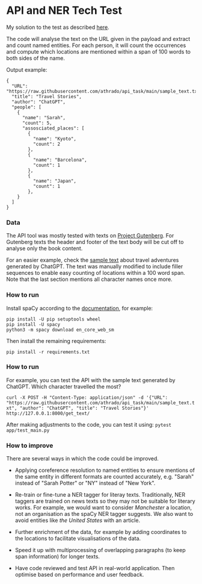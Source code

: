 # API and NER Tech Test

My solution to the test as described [here](https://gist.github.com/mattmcgrattan/42172e829e50ce037ae62927cb95ecfe).

The code will analyse the text on the URL given in the payload and extract and count named entities. For each person, it will count the occurrences and compute which locations are mentioned within a span of 100 words to both sides of the name. 

Output example:

```
{
  "URL": "https://raw.githubusercontent.com/athrado/api_task/main/sample_text.txt",
  "title": "Travel Stories",
  "author": "ChatGPT",
  "people": [
    {
      "name": "Sarah",
      "count": 5,
      "assosciated_places": [
        {
          "name": "Kyoto",
          "count": 2
        },
        {
          "name": "Barcelona",
          "count": 1
        },
        {
          "name": "Japan",
          "count": 1
        },
    }
  ]
}
```

### Data

The API tool was mostly tested with texts on [Project Gutenberg](https://www.gutenberg.org). For Gutenberg texts the header and footer of the text body will be cut off to analyse only the book content. 

For an easier example, check the [sample text](https://raw.githubusercontent.com/athrado/api_task/main/sample_text.txt) about travel adventures generated by ChatGPT. The text was manually modified to include filler sequences to enable easy counting of locations within a 100 word span. Note that the last section mentions all character names once more. 

### How to run

Install spaCy according to the [documentation](https://spacy.io/usage), for example:

```
pip install -U pip setuptools wheel
pip install -U spacy
python3 -m spacy download en_core_web_sm
```

Then install the remaining requirements:

```pip install -r requirements.txt```

### How to run

For example, you can test the API with the sample text generated by ChatGPT. Which character travelled the most? 

```curl -X POST -H "Content-Type: application/json" -d '{"URL": "https://raw.githubusercontent.com/athrado/api_task/main/sample_text.txt", "author": "ChatGPT", "title": "Travel Stories"}' http://127.0.0.1:8000/get_text/```

After making adjustments to the code, you can test it using: `pytest app/test_main.py`

### How to improve

There are several ways in which the code could be improved. 

- Applying coreference resolution to named entities to ensure mentions of the same entity in different formats are counted accurately, e.g. "Sarah" instead of "Sarah Potter" or "NY" instead of "New York". 

- Re-train or fine-tune a NER tagger for literay texts. Traditionally, NER taggers are trained on news texts so they may not be suitable for literary works. For example, we would want to consider _Manchester_ a location, not an organisation as the spaCy NER tagger suggests. We also want to avoid entities like _the United States_ with an article. 

- Further enrichment of the data, for example by adding coordinates to the locations to facilitate visualisations of the data.

- Speed it up with multiprocessing of overlapping paragraphs (to keep span information) for longer texts.

- Have code reviewed and test API in real-world application. Then optimise based on performance and user feedback.  

